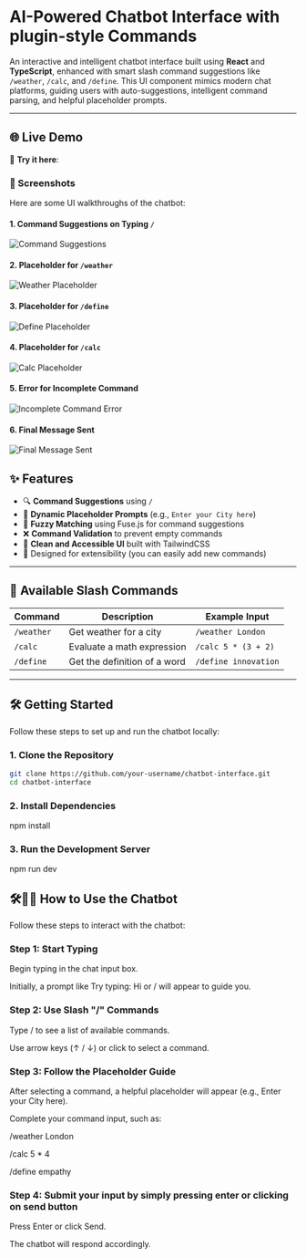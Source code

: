 # AI-Powered Chatbot Interface with plugin-style Commands

An interactive and intelligent chatbot interface built using **React** and **TypeScript**, enhanced with smart slash command suggestions like `/weather`, `/calc`, and `/define`. This UI component mimics modern chat platforms, guiding users with auto-suggestions, intelligent command parsing, and helpful placeholder prompts.

---

## 🌐 Live Demo

🔗 **Try it here**:

### 📸 Screenshots

Here are some UI walkthroughs of the chatbot:

#### 1. Command Suggestions on Typing `/`

![Command Suggestions](images/img1.png)

#### 2. Placeholder for `/weather`

![Weather Placeholder](images/img2.png)

#### 3. Placeholder for `/define`

![Define Placeholder](images/img3.png)

#### 4. Placeholder for `/calc`

![Calc Placeholder](images/img4.png)

#### 5. Error for Incomplete Command

![Incomplete Command Error](images/img5.png)

#### 6. Final Message Sent

![Final Message Sent](images/img6.png)

## ✨ Features

- 🔍 **Command Suggestions** using `/`
- 💬 **Dynamic Placeholder Prompts** (e.g., `Enter your City here`)
- 🧠 **Fuzzy Matching** using Fuse.js for command suggestions
- ❌ **Command Validation** to prevent empty commands
- 🚀 **Clean and Accessible UI** built with TailwindCSS
- 🎯 Designed for extensibility (you can easily add new commands)

---

## 🚦 Available Slash Commands

| Command    | Description                  | Example Input        |
| ---------- | ---------------------------- | -------------------- |
| `/weather` | Get weather for a city       | `/weather London`    |
| `/calc`    | Evaluate a math expression   | `/calc 5 * (3 + 2)`  |
| `/define`  | Get the definition of a word | `/define innovation` |

---

## 🛠️ Getting Started

Follow these steps to set up and run the chatbot locally:

### 1. Clone the Repository

```bash
git clone https://github.com/your-username/chatbot-interface.git
cd chatbot-interface
```

### 2. Install Dependencies

npm install

### 3. Run the Development Server

npm run dev

## 🛠️🧑‍💻 How to Use the Chatbot

Follow these steps to interact with the chatbot:

### Step 1: Start Typing

Begin typing in the chat input box.

Initially, a prompt like Try typing: Hi or / will appear to guide you.

### Step 2: Use Slash "/" Commands

Type / to see a list of available commands.

Use arrow keys (↑ / ↓) or click to select a command.

### Step 3: Follow the Placeholder Guide

After selecting a command, a helpful placeholder will appear (e.g., Enter your City here).

Complete your command input, such as:

/weather London

/calc 5 \* 4

/define empathy

### Step 4: Submit your input by simply pressing enter or clicking on send button

Press Enter or click Send.

The chatbot will respond accordingly.
